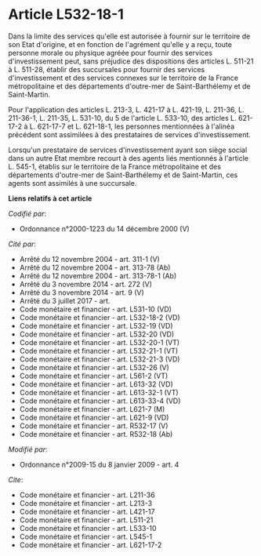 # Article L532-18-1

Dans la limite des services qu'elle est autorisée à fournir sur le territoire de son Etat d'origine, et en fonction de
l'agrément qu'elle y a reçu, toute personne morale ou physique agréée pour fournir des services d'investissement peut, sans
préjudice des dispositions des articles L. 511-21 à L. 511-28, établir des succursales pour fournir des services
d'investissement et des services connexes sur le territoire de la France métropolitaine et des départements d'outre-mer de
Saint-Barthélemy et de Saint-Martin. 

Pour l'application des articles L. 213-3, L. 421-17 à L. 421-19, L. 211-36, L. 211-36-1, L. 211-35, L. 531-10, du 5 de
l'article L. 533-10, des articles L. 621-17-2 à L. 621-17-7 et L. 621-18-1, les personnes mentionnées à l'alinéa précédent
sont assimilées à des prestataires de services d'investissement. 

Lorsqu'un prestataire de services d'investissement ayant son siège social dans un autre Etat membre recourt à des agents liés
mentionnés à l'article L. 545-1, établis sur le territoire de la France métropolitaine et des départements d'outre-mer de
Saint-Barthélemy et de Saint-Martin, ces agents sont assimilés à une succursale.

**Liens relatifs à cet article**

_Codifié par_:

  - Ordonnance n°2000-1223 du 14 décembre 2000 (V)

_Cité par_:

  - Arrêté du 12 novembre 2004 - art. 311-1 (V)
  - Arrêté du 12 novembre 2004 - art. 313-78 (Ab)
  - Arrêté du 12 novembre 2004 - art. 313-78-1 (Ab)
  - Arrêté du 3 novembre 2014 - art. 272 (V)
  - Arrêté du 3 novembre 2014 - art. 9 (V)
  - Arrêté du 3 juillet 2017 - art.
  - Code monétaire et financier - art. L531-10 (VD)
  - Code monétaire et financier - art. L532-18-2 (VD)
  - Code monétaire et financier - art. L532-19 (VD)
  - Code monétaire et financier - art. L532-20 (VD)
  - Code monétaire et financier - art. L532-20-1 (VT)
  - Code monétaire et financier - art. L532-21-1 (VT)
  - Code monétaire et financier - art. L532-21-3 (VD)
  - Code monétaire et financier - art. L532-26 (V)
  - Code monétaire et financier - art. L561-2 (VT)
  - Code monétaire et financier - art. L613-32 (VD)
  - Code monétaire et financier - art. L613-32-1 (VT)
  - Code monétaire et financier - art. L613-33-4 (VD)
  - Code monétaire et financier - art. L621-7 (M)
  - Code monétaire et financier - art. L621-9 (VD)
  - Code monétaire et financier - art. R532-17 (V)
  - Code monétaire et financier - art. R532-18 (Ab)

_Modifié par_:

  - Ordonnance n°2009-15 du 8 janvier 2009 - art. 4

_Cite_:

  - Code monétaire et financier - art. L211-36
  - Code monétaire et financier - art. L213-3
  - Code monétaire et financier - art. L421-17
  - Code monétaire et financier - art. L511-21
  - Code monétaire et financier - art. L533-10
  - Code monétaire et financier - art. L545-1
  - Code monétaire et financier - art. L621-17-2
